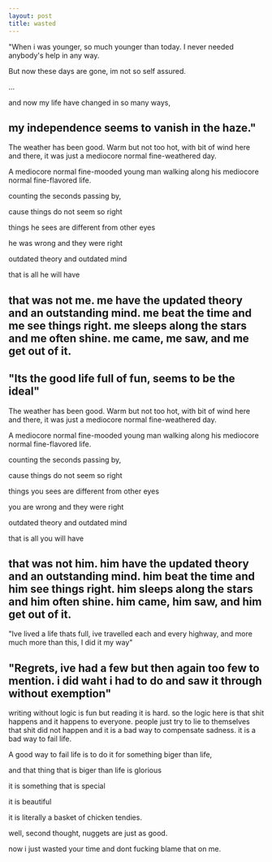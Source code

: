```yaml
---
layout: post
title: wasted
---
```


"When i was younger, so much younger than today. I never needed anybody's help in any way. 

But now these days are gone, im not so self assured.

...

and now my life have changed in so many ways,

my independence seems to vanish in the haze."
---

The weather has been good. Warm but not too hot, with bit of wind here and there, it was just a mediocore normal fine-weathered day. 

A mediocore normal fine-mooded young man walking along his mediocore normal fine-flavored life.

counting the seconds passing by,

cause things do not seem so right

things he sees are different from other eyes

he was wrong and they were right

outdated theory and outdated mind

that is all he will have

that was not me. me have the updated theory and an outstanding mind. me beat the time and me see things right. me sleeps along the stars and me often shine. me came, me saw, and me get out of it. 
---

"Its the good life full of fun, seems to be the ideal"
---
The weather has been good. Warm but not too hot, with bit of wind here and there, it was just a mediocore normal fine-weathered day. 

A mediocore normal fine-mooded young man walking along his mediocore normal fine-flavored life.

counting the seconds passing by,

cause things do not seem so right

things you sees are different from other eyes

you are wrong and they were right

outdated theory and outdated mind

that is all you will have

that was not him. him have the updated theory and an outstanding mind. him beat the time and him see things right. him sleeps along the stars and him often shine. him came, him saw, and him get out of it. 
---
"Ive lived a life thats full, ive travelled each and every highway, and more much more than this, I did it my way"

"Regrets, ive had a few
but then again too few to mention.
i did waht i had to do and saw it through without exemption"
---
writing without logic is fun but reading it is hard. so the logic here is that shit happens and it happens to everyone. people just try to lie to themselves that shit did not happen and it is a bad way to compensate sadness. it is a bad way to fail life. 

A good way to fail life is to do it for something biger than life, 

and that thing that is biger than life is glorious

it is something that is special

it is beautiful

it is literally a basket of chicken tendies.

well, second thought, nuggets are just as good.

now i just wasted your time and dont fucking blame that on me.
